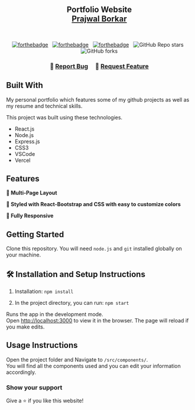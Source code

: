 <h2 align="center">
  Portfolio Website<br/>
  <a href="" target="_blank">Prajwal Borkar</a>
</h2>

<br/>

<center>
  
[![forthebadge](https://forthebadge.com/images/badges/built-with-love.svg)](https://forthebadge.com) &nbsp;
[![forthebadge](https://forthebadge.com/images/badges/made-with-javascript.svg)](https://forthebadge.com) &nbsp;
[![forthebadge](https://forthebadge.com/images/badges/open-source.svg)](https://forthebadge.com) &nbsp;
![GitHub Repo stars](https://img.shields.io/github/stars/prajwalborkar/Portfolio-website?color=red&logo=github&style=for-the-badge) &nbsp;
![GitHub forks](https://img.shields.io/github/forks/prajwalborkar/Portfolio-website?color=red&logo=github&style=for-the-badge)
  
</center>

<h3 align="center">
    🔹
    <a href="https://github.com/prajwalborkar/Portfolio-website/issues">Report Bug</a> &nbsp; &nbsp;
    🔹
    <a href="https://github.com/prajwalborkar/Portfolio-website/issues">Request Feature</a>
</h3>

## Built With

My personal portfolio <a href="" target="_blank"></a> which features some of my github projects as well as my resume and technical skills.<br/>

This project was built using these technologies.

- React.js
- Node.js
- Express.js
- CSS3
- VSCode
- Vercel

## Features

**📖 Multi-Page Layout**

**🎨 Styled with React-Bootstrap and CSS with easy to customize colors**

**📱 Fully Responsive**

## Getting Started

Clone this repository. You will need `node.js` and `git` installed globally on your machine.

## 🛠 Installation and Setup Instructions

1. Installation: `npm install`

2. In the project directory, you can run: `npm start`

Runs the app in the development mode.\
Open [http://localhost:3000](http://localhost:3000) to view it in the browser.
The page will reload if you make edits.

## Usage Instructions

Open the project folder and Navigate to `/src/components/`. <br/>
You will find all the components used and you can edit your information accordingly.

### Show your support

Give a ⭐ if you like this website!


